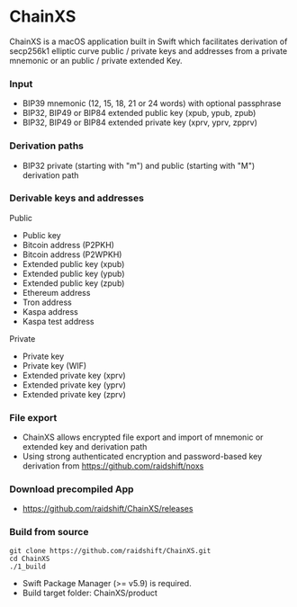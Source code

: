 # ChainXS

ChainXS is a macOS application built in Swift which facilitates derivation of secp256k1 elliptic curve public / private keys and addresses from a private mnemonic or an public / private extended Key.

### Input
* BIP39 mnemonic (12, 15, 18, 21 or 24 words) with optional passphrase
* BIP32, BIP49 or BIP84 extended public key (xpub, ypub, zpub)
* BIP32, BIP49 or BIP84 extended private key (xprv, yprv, zpprv)

### Derivation paths
* BIP32 private (starting with "m") and public (starting with "M") derivation path

### Derivable keys and addresses

Public
* Public key
* Bitcoin address (P2PKH)
* Bitcoin address (P2WPKH)
* Extended public key (xpub)
* Extended public key (ypub)
* Extended public key (zpub)
* Ethereum address
* Tron address
* Kaspa address
* Kaspa test address

Private
* Private key
* Private key (WIF)
* Extended private key (xprv)
* Extended private key (yprv)
* Extended private key (zprv)

### File export
* ChainXS allows encrypted file export and import of mnemonic or extended key and derivation path
* Using strong authenticated encryption and password-based key derivation from https://github.com/raidshift/noxs

### Download precompiled App 
* https://github.com/raidshift/ChainXS/releases

### Build from source
    git clone https://github.com/raidshift/ChainXS.git
    cd ChainXS
    ./1_build
* Swift Package Manager (>= v5.9) is required.
* Build target folder: ChainXS/product
